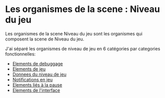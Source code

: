 # Les organismes de la scene : Niveau du jeu

Les organismes de la scene Niveau du jeu sont les organismes qui composent la scene de Niveau du jeu.

J'ai séparé les organismes de niveau de jeu en 6 catégories par categories fonctionnelles:

- [Elements de debuggage](./organisms-mainmenu-debug.md)
- [Elements de jeu](./organisms-gamelevel-game.md)
- [Donnees du niveau de jeu](./organisms-gamelevel-data.md)
- [Notifications en jeu](./organisms-gamelevel-notifications.md)
- [Elements liés à la pause](./organisms-gamelevel-pause.md)
- [Elements de l'interface](./organisms-gamelevel-ui.md)